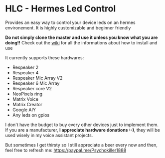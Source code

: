 # HLC - Hermes Led Control
Provides an easy way to control your device leds on an hermes environement. It is highly customizable and beginner friendly

**Do not simply clone the master and use it unless you know what you are doing!!** Check out the [wiki](https://github.com/project-alice-assistant/HermesLedControl/wiki) for all the informations about how to install and use

It currently supports these hardwares:
- Respeaker 2
- Respeaker 4
- Respeaker Mic Array V2
- Respeaker 6 Mic Array
- Respeaker core V2
- NeoPixels ring
- Matrix Voice
- Matrix Creator
- Google AIY
- Any leds on gpios

I don't have the budget to buy every other devices just to implement them. If you are a manufacturer, **I appreciate hardware donations :-)**, they will be used wisely in my voice assistant projects.

But sometimes I get thirsty so I still appreciate a beer every now and then, feel free to refresh me: https://paypal.me/Psychokiller1888

